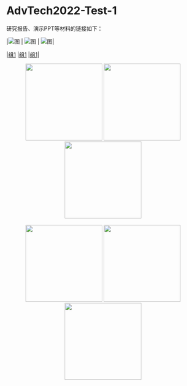 # AdvTech2022-Test-1

研究报告、演示PPT等材料的链接如下：


|![图](https://user-images.githubusercontent.com/88610383/218910599-cecc0c6d-5194-438b-baf6-0818f895c9f4.png)
| ![图](https://user-images.githubusercontent.com/88610383/218910599-cecc0c6d-5194-438b-baf6-0818f895c9f4.png)
| ![图](https://user-images.githubusercontent.com/88610383/218910599-cecc0c6d-5194-438b-baf6-0818f895c9f4.png)|

|[组1](https://pan.baidu.com/s/19nQ3ReXU01zCd9fJac8p9A?pwd=1234)
|[组1](https://pan.baidu.com/s/19nQ3ReXU01zCd9fJac8p9A?pwd=1234)
|[组1](https://pan.baidu.com/s/19nQ3ReXU01zCd9fJac8p9A?pwd=1234)|



<div align="center" style="border:thin">
  
  <img src="https://user-images.githubusercontent.com/88610383/218910599-cecc0c6d-5194-438b-baf6-0818f895c9f4.png" height="200px">
  <img src="https://user-images.githubusercontent.com/88610383/218910599-cecc0c6d-5194-438b-baf6-0818f895c9f4.png" height="200px">
  <img src="https://user-images.githubusercontent.com/88610383/218910599-cecc0c6d-5194-438b-baf6-0818f895c9f4.png" height="200px">
  <br>
  <br>
  
  <img src="https://user-images.githubusercontent.com/88610383/218910599-cecc0c6d-5194-438b-baf6-0818f895c9f4.png" height="200px">
  <img src="https://user-images.githubusercontent.com/88610383/218910599-cecc0c6d-5194-438b-baf6-0818f895c9f4.png" height="200px">
  <img src="https://user-images.githubusercontent.com/88610383/218910599-cecc0c6d-5194-438b-baf6-0818f895c9f4.png" height="200px">
  
</div>
